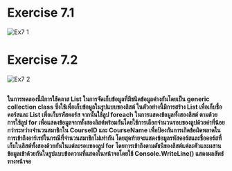 # Exercise 7.1
![Ex7 1](https://github.com/65030179179Pattarapon/03376836-OOP-2566-Lab-14/assets/144198506/3fedc3f5-b195-40db-8fed-c2c439c3afb4)

# Exercise 7.2
![Ex7 2](https://github.com/65030179179Pattarapon/03376836-OOP-2566-Lab-14/assets/144198506/7fd80148-a7ee-4e2e-849c-a7215e4415f0)
##
#### ในการทดลองนี้มีการใช้คลาส List<T> ในการจัดเก็บข้อมูลที่มีชนิดข้อมูลต่างกันโดยเป็น generic collection class ซึ่งใช้เพื่อเก็บข้อมูลในรูปแบบของลิสต์ ในตัวอย่างนี้มีการสร้าง List<string> เพื่อเก็บชื่อคอร์สและ List<int> เพื่อเก็บรหัสคอร์ส จากนั้นใช้ลูป foreach ในการแสดงข้อมูลทั้งสองลิสต์ ตามด้วยการใช้ลูป for เพื่อแสดงข้อมูลจากทั้งสองลิสต์พร้อมกันโดยใช้การเลือกจำนวนรอบของลูปด้วยค่าที่น้อยกว่าระหว่างจำนวนสมาชิกใน CourseID และ CourseName เพื่อป้องกันการเกิดข้อผิดพลาดในการเข้าถึงอาร์เรย์ในกรณีที่จำนวนสมาชิกไม่เท่ากัน โดยสุดท้ายจะแสดงข้อมูลรหัสคอร์สและชื่อคอร์สที่เก็บในลิสต์ทั้งสองด้วยกันในแต่ละรอบของลูป for โดยการเข้าถึงตามดัชนีของลิสต์แต่ละตัวและผสานข้อมูลเข้าด้วยกันในรูปแบบข้อความที่แสดงในหน้าจอโดยใช้ Console.WriteLine() แสดงผลลัพธ์ทางหน้าจอ
